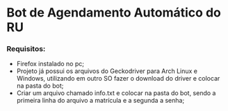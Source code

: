 # Bot de Agendamento Automático do RU

### Requisitos:

  - Firefox instalado no pc;
  - Projeto já possui os arquivos do Geckodriver para Arch Linux e Windows, utilizando em outro SO fazer o download do driver e colocar na pasta do bot;
  - Criar um arquivo chamado info.txt e colocar na pasta do bot, sendo a primeira linha do arquivo a matrícula e a segunda a senha;
